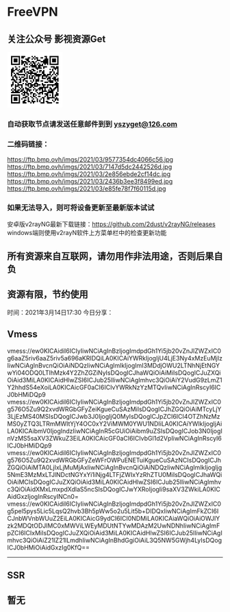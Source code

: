 # FreeVPN
## 关注公众号 影视资源Get
![image](https://github.com/Sakura4036/FreeVPN/blob/main/yszyget.jpg)
### 自动获取节点请发送任意邮件到到 yszyget@126.com
### 二维码链接：
https://ftp.bmp.ovh/imgs/2021/03/9577354dc4066c56.jpg
https://ftp.bmp.ovh/imgs/2021/03/7147d5dc2442526d.jpg
https://ftp.bmp.ovh/imgs/2021/03/2e856ebde2cf14dc.jpg
https://ftp.bmp.ovh/imgs/2021/03/2436b3ee3f8499ed.jpg
https://ftp.bmp.ovh/imgs/2021/03/e85fe78f7f60115d.jpg

### 如果无法导入，则可将设备更新至最新版本试试
安卓版v2rayNG最新下载链接：https://github.com/2dust/v2rayNG/releases
windows端则使用v2rayN软件上方菜单栏中的检查更新功能

## 所有资源来自互联网，请勿用作非法用途，否则后果自负 
## 资源有限，节约使用

时间：2021年3月14日17:30
今日分享：


## Vmess ## 
vmess://ew0KICAidiI6ICIyIiwNCiAgInBzIjogImdpdGh1Yi5jb20vZnJlZWZxIC0g6aaZ5riv6aaZ5riv5a696aKRIDQiLA0KICAiYWRkIjogIjU4LjE3Ny4xMzEuMjIzIiwNCiAgInBvcnQiOiAiNDQzIiwNCiAgImlkIjogImI3MDdjOWU2LTNhNjEtNGYwYi04ODQ0LTlhMzk4Y2ZhZGZiNyIsDQogICJhaWQiOiAiMiIsDQogICJuZXQiOiAid3MiLA0KICAidHlwZSI6ICJub25lIiwNCiAgImhvc3QiOiAiY2VudG9zLmZ1Y2hhdS54eXoiLA0KICAicGF0aCI6ICIvYWRkNzYzMTQvIiwNCiAgInRscyI6ICJ0bHMiDQp9
vmess://ew0KICAidiI6ICIyIiwNCiAgInBzIjogImdpdGh1Yi5jb20vZnJlZWZxIC0g576O5Zu9Q2xvdWRGbGFyZeiKgueCuSAzMiIsDQogICJhZGQiOiAiMTcyLjY3LjEzMS40MSIsDQogICJwb3J0IjogIjQ0MyIsDQogICJpZCI6ICI4OTZhNzMzMS0yZTQ3LTRmMWItYjY4OC0xY2ViMWM0YWU1NDIiLA0KICAiYWlkIjogIjAiLA0KICAibmV0IjogIndzIiwNCiAgInR5cGUiOiAibm9uZSIsDQogICJob3N0IjogInVzMS5saXV3ZWkuZ3EiLA0KICAicGF0aCI6ICIvbGl1d2VpIiwNCiAgInRscyI6ICJ0bHMiDQp9
vmess://ew0KICAidiI6ICIyIiwNCiAgInBzIjogImdpdGh1Yi5jb20vZnJlZWZxIC0g576O5Zu9Q2xvdWRGbGFyZeWFrOWPuENETuiKgueCuSAzNCIsDQogICJhZGQiOiAiMTA0LjIxLjMuMjAxIiwNCiAgInBvcnQiOiAiNDQzIiwNCiAgImlkIjogIjg5NmE3MzMxLTJlNDctNGYxYi1iNjg4LTFjZWIxYzRhZTU0MiIsDQogICJhaWQiOiAiMCIsDQogICJuZXQiOiAid3MiLA0KICAidHlwZSI6ICJub25lIiwNCiAgImhvc3QiOiAidXMxLmxpdXdlaS5ncSIsDQogICJwYXRoIjogIi9saXV3ZWkiLA0KICAidGxzIjogInRscyINCn0=
vmess://ew0KICAidiI6ICIyIiwNCiAgInBzIjogImdpdGh1Yi5jb20vZnJlZWZxIC0g5pel5pys5Lic5LqsQ2hvb3Bh5pWw5o2u5Lit5b+DIDQxIiwNCiAgImFkZCI6ICJnbWVnbWUuZ2EiLA0KICAicG9ydCI6ICI0NDMiLA0KICAiaWQiOiAiOWJlYzk2MDQtODJlMC0xMWViLWEyMDUtNTYwMDAzM2UwNDNhIiwNCiAgImFpZCI6ICIxMiIsDQogICJuZXQiOiAid3MiLA0KICAidHlwZSI6ICJub25lIiwNCiAgImhvc3QiOiAiZ21lZ21lLmdhIiwNCiAgInBhdGgiOiAiL3Q5NW5GWjh4LyIsDQogICJ0bHMiOiAidGxzIg0KfQ==




---------------------------

## SSR ## 
暂无
------------------------
